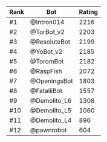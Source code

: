 Rank|Bot|Rating
---|---|---
#1|@Intron014|2216
#2|@TorBot_v2|2203
#3|@ResoluteBot|2199
#4|@YoBot_v2|2185
#5|@ToromBot|2182
#6|@RaspFish|2072
#7|@OpeningsBot|1803
#8|@FataliiBot|1557
#9|@Demolito_L6|1308
#10|@Demolito_L5|1060
#11|@Demolito_L4|896
#12|@pawnrobot|604
